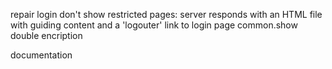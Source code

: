 repair login
don't show restricted pages: server responds with an HTML file with guiding content and a 'logouter' link to login page
common.show
double encription

documentation